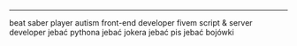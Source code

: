 ***** ***
beat saber player
autism
front-end developer
fivem script & server developer
jebać pythona
jebać jokera
jebać pis
jebać bojówki

